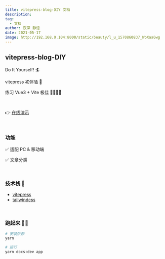 ```yaml
---
title: vitepress-blog-DIY 文档
description:
tag:
  - 文档
author: 夜深_静悟
date: 2021-05-17
image: http://192.168.0.104:8000/static/beauty/l_u_1570860837_WbXaa6wg.jpg
---
```


## vitepress-blog-DIY

Do It Yourself! :surfer:

vitepress 初体验 :revolving_hearts:

练习 Vue3 + Vite 极佳 🙋‍♀️🙋‍♂️

<br>

👉 [在线演示](https://wuliann.github.io/)

<br>

### 功能

✅ 适配 PC & 移动端

✅ 文章分类

<br>

### 技术栈 :wrench:

- [vitepress](https://vitepress.vuejs.org/)
- [tailwindcss](https://www.tailwindcss.cn/docs)

<br>

### 跑起来 🏃‍♂️

```sh
# 安装依赖
yarn

# 运行
yarn docs:dev app
```
